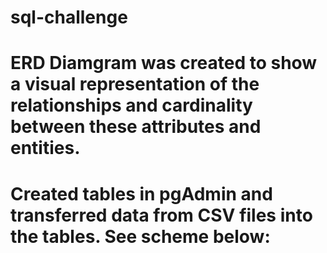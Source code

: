 # sql-challenge

# ERD Diamgram was created to show a visual representation of the relationships and cardinality between these attributes and entities.

# Created tables in pgAdmin and transferred data from CSV files into the tables. See scheme below:
<!-- Create table departments (
dept_no Varchar(20) Not Null,
dept_name Varchar(20) Not null,
Primary Key (dept_no)
);

Create Table titles (
title_id Varchar(20) Not Null,
title Varchar(20) Not Null,
Primary Key (title_id)
);

Create Table employees (
emp_no INT Not null,
emp_title_id Varchar(255) Not null,
birth_date Date Not Null,
first_name Varchar (255) Not null,
last_name Varchar (255) Not null,
sex Varchar (255) Not null,
hire_date Date Not Null,
Primary Key (emp_no),
Foreign Key (emp_title_id) References titles (title_id)
);

Create Table dept_manager(
dept_no Varchar (255) Not null,
emp_no INT Not Null,
Foreign Key (emp_no) References employees (emp_no),
Foreign Key (dept_no) References departments (dept_no),
	Primary Key (dept_no, emp_no)
);

Create Table dept_employee(
emp_no INT Not null,
dept_no Varchar Not Null,
FOREIGN KEY (emp_no) REFERENCES employees (emp_no),
FOREIGN KEY (dept_no) REFERENCES departments (dept_no),
PRIMARY KEY (emp_no, dept_no)
);

Create Table salaries(
emp_no INT Not null,
salary INT Not null,
FOREIGN KEY (emp_no) REFERENCES employees (emp_no),
PRIMARY KEY (emp_no)
);

#Used the tables created to then create queries to answer the following questions:
 --List the employee number, last name, first name, sex, and salary of each employee--
Select employees.emp_no, employees.last_name, employees.first_name, employees.sex, salaries.salary
from employees
join salaries
on employees.emp_no = salaries.emp_no;

--List the first name, last name, and hire date for the employees who were hired in 1986--
Select employees.first_name, employees.last_name, employees.hire_date
from employees
where employees.hire_date between '1/1/1986' and '12/31/1986';

--List the manager of each department along with their department number, department name, employee number, last name, and first name--
Select dept_manager.dept_no, departments.dept_name, dept_manager.emp_no, employees.last_name, employees.first_name
from dept_manager
join employees
on	dept_manager.emp_no = employees.emp_no
join departments
on	dept_manager.dept_no = departments.dept_no;

--List the department number for each employee along with that employee’s employee number, last name, first name, and department name.--
Select dept_employee.dept_no, dept_employee.emp_no, employees.last_name, employees.first_name, departments.dept_name
from dept_employee
join employees
on	dept_employee.emp_no = employees.emp_no
join departments
on	dept_employee.dept_no = departments.dept_no;

--List first name, last name, and sex of each employee whose first name is Hercules and whose last name begins with the letter B.--
Select employees.first_name, employees.last_name, employees.sex
from employees
where first_name = 'Hercules' and last_name like 'B%'; 

--List each employee in the Sales department, including their employee number, last name, and first name.--
Select departments.dept_name, employees.emp_no, employees.last_name, employees.first_name
from employees
join dept_employee
on employees.emp_no = dept_employee.emp_no
join departments on dept_employee.dept_no = departments.dept_no
where departments.dept_name = 'Sales';

--List each employee in the Sales and Development departments, including their employee number, last name, first name, and department name.--
Select departments.dept_name, employees.emp_no, employees.last_name, employees.first_name
from employees
join dept_employee
on employees.emp_no = dept_employee.emp_no
join departments on dept_employee.dept_no = departments.dept_no
where departments.dept_name in ('Sales','Development');

--List the frequency counts, in descending order, of all the employee last names (that is, how many employees share each last name).--
Select  employees.last_name, Count(last_name) AS "Number of employees who share the same last names"
from employees
group by employees.last_name
order by "Number of employees who share the same last names" DESC;
